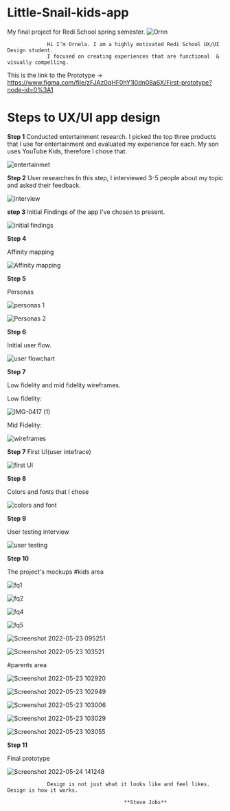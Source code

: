 
           
# Little-Snail-kids-app
My final project for Redi School spring semester.
               ![Ornn](https://user-images.githubusercontent.com/106023493/170044502-27ec8b87-440f-4cdc-afa4-dd55faf0686d.png)

                 Hi I’m Ornela. I am a highly motivated Redi School UX/UI Design student. 
                 I focused on creating experiences that are functional  & visually compelling.
         
This is the link to the Prototype ->  https://www.figma.com/file/zFJAz0qHF0hY1I0dn08a6X/First-prototype?node-id=0%3A1


# Steps to UX/UI app design

**Step 1**
Conducted entertainment research. I picked the top three products that I use for entertainment and evaluated my experience for each.
My son uses YouTube Kids, therefore I chose that.

![entertainmet](https://user-images.githubusercontent.com/106023493/170026526-58b79a61-75ff-450b-829d-2c9913eea8ff.jpg)

**Step 2**
User researches:In this step, I interviewed 3-5 people about my topic and asked their feedback.

![interview](https://user-images.githubusercontent.com/106023493/170027009-edcbb5cd-05c2-4f10-b6a4-19ea5456738c.jpg)

**step 3**
Initial Findings of the app I've chosen to present.

![initial findings](https://user-images.githubusercontent.com/106023493/170027412-c794005f-006d-43b9-9c3a-6df7d05a8044.jpg)

**Step 4**

Affinity mapping

![Affinity mapping](https://user-images.githubusercontent.com/106023493/170027593-41b6d41b-907b-4ce5-9aab-7d58b9040469.jpg)

**Step 5**

Personas

![personas 1](https://user-images.githubusercontent.com/106023493/170027824-a77f0dfd-0dc9-41a0-9a17-3687356ed81d.jpg)

![Personas 2](https://user-images.githubusercontent.com/106023493/170027855-ee6e2631-0407-469f-80e2-46feb0f397e8.jpg)

**Step 6**

Initial user flow.

![user flowchart](https://user-images.githubusercontent.com/106023493/170027997-74b89637-f563-44e6-abe6-d90cba6703a5.png)

**Step 7**

Low fidelity and mid fidelity wireframes.

Low fidelity:

![IMG-0417 (1)](https://user-images.githubusercontent.com/106023493/170033670-c457b078-5c75-4a21-b723-44bcf5200def.jpg)


Mid Fidelity:

![wireframes](https://user-images.githubusercontent.com/106023493/170029006-f8f9733f-4ca0-4732-8348-9040c06b3cfc.jpg)

**Step 7**
First UI(user intefrace)

![first UI](https://user-images.githubusercontent.com/106023493/170029233-e1b2caa0-f7c7-422e-9cb2-ecad8e8296b1.jpg)

**Step 8**

Colors and fonts that I chose

![colors and font](https://user-images.githubusercontent.com/106023493/170029632-c6fa0648-66fa-41cc-a501-379a1245f0b8.jpg)

**Step 9**

User testing interview 

![user testing](https://user-images.githubusercontent.com/106023493/170030153-fc1c6e6d-ad3a-4f1a-aa77-979ca6cb1198.jpg)

**Step 10**

The project's mockups #kids area

![fq1](https://user-images.githubusercontent.com/106023493/170030545-0e226643-be02-4932-8262-15fc691a03fe.jpg)


![fq2](https://user-images.githubusercontent.com/106023493/170030594-93834e92-3f64-4ded-a100-fe3feb9d2c42.jpg)


![fq4](https://user-images.githubusercontent.com/106023493/170030655-9f1ace1e-6611-46b8-95d1-653e47ff884c.jpg)


![fq5](https://user-images.githubusercontent.com/106023493/170030733-9ffd59aa-8ce2-48d6-9ecd-585bc18b5c25.jpg)


![Screenshot 2022-05-23 095251](https://user-images.githubusercontent.com/106023493/170030824-78157e9d-6b69-4ac4-967d-04279b22d6f7.jpg)


![Screenshot 2022-05-23 103521](https://user-images.githubusercontent.com/106023493/170030895-70a1c16b-aefe-4b53-829e-7fafbab69100.jpg)


#parents area

![Screenshot 2022-05-23 102920](https://user-images.githubusercontent.com/106023493/170031360-4936a4ed-2057-459d-8a28-ae6deb50a757.jpg)


![Screenshot 2022-05-23 102949](https://user-images.githubusercontent.com/106023493/170031456-aba2c8fe-e4d3-40eb-9321-0b7cade79079.jpg)


![Screenshot 2022-05-23 103006](https://user-images.githubusercontent.com/106023493/170031517-64c4c314-5826-47f6-9f76-7ad32f96bcaf.jpg)


![Screenshot 2022-05-23 103029](https://user-images.githubusercontent.com/106023493/170031570-96104596-7cc9-4d3e-ab36-4c1763b032ea.jpg)


![Screenshot 2022-05-23 103055](https://user-images.githubusercontent.com/106023493/170031595-d63ad15f-7e36-4e87-a1ab-2fafa72192ae.jpg)


**Step 11**

Final prototype 

![Screenshot 2022-05-24 141248](https://user-images.githubusercontent.com/106023493/170031871-a1fc2143-1be5-490e-9a72-f1eb2cc1c090.jpg)
 
                 
                 Design is not just what it looks like and feel likes. Design is how it works.

                                          **Steve Jobs**














